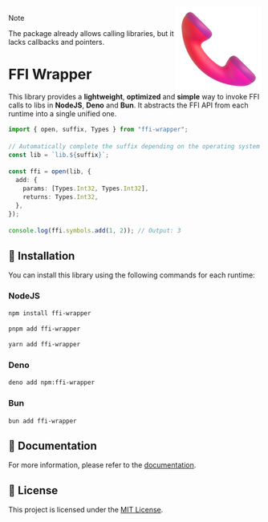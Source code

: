 <img src="https://github.com/nehu3n/ffi-wrapper/blob/128296f9bf7a52f01ae60a14715a1d290228934c/.github/logo.png" width="170px" align="right" />

> [!NOTE]
> The package already allows calling libraries, but it lacks callbacks and pointers.

# FFI Wrapper

This library provides a **lightweight**, **optimized** and **simple** way to invoke FFI calls to libs in **NodeJS**, **Deno** and **Bun**. It abstracts the FFI API from each runtime into a single unified one.

```ts
import { open, suffix, Types } from "ffi-wrapper";

// Automatically complete the suffix depending on the operating system (.dll, .so, .dylib)
const lib = `lib.${suffix}`;

const ffi = open(lib, {
  add: {
    params: [Types.Int32, Types.Int32],
    returns: Types.Int32,
  },
});

console.log(ffi.symbols.add(1, 2)); // Output: 3
```

## 🚀 Installation

You can install this library using the following commands for each runtime:

### NodeJS

```sh
npm install ffi-wrapper
```

```sh
pnpm add ffi-wrapper
```

```sh
yarn add ffi-wrapper
```

### Deno

```sh
deno add npm:ffi-wrapper
```

### Bun

```sh
bun add ffi-wrapper
```

## 📖 Documentation

For more information, please refer to the [documentation](https://github.com/nehu3n/ffi-wrapper/wiki).

## 📄 License

This project is licensed under the [MIT License](./LICENSE).
